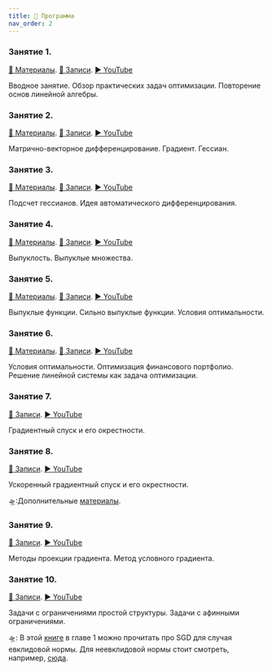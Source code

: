```yaml
---
title: 🚀 Программа
nav_order: 2
---
```


### Занятие 1.
[📄 Материалы](/presentations/1.pdf). [📝 Записи](/notes/1.pdf). [▶️ YouTube](https://youtu.be/PA-EpxsI30E) 

Вводное занятие. Обзор практических задач оптимизации. Повторение основ линейной алгебры.

### Занятие 2.
[📄 Материалы](/presentations/2.pdf). [📝 Записи](/notes/2.pdf). [▶️ YouTube](https://youtu.be/K0bPcj5468Q) 

Матрично-векторное дифференцирование. Градиент. Гессиан.

### Занятие 3.
[📄 Материалы](/presentations/3.pdf). [📝 Записи](/notes/3.pdf). [▶️ YouTube](https://youtu.be/4iSTtr9U6zs) 

Подсчет гессианов. Идея автоматического дифференцирования.

### Занятие 4.
[📄 Материалы](/presentations/4.pdf). [📝 Записи](/notes/4.pdf). [▶️ YouTube](https://youtu.be/wldAS7visAI) 

Выпуклость. Выпуклые множества.

### Занятие 5.
[📄 Материалы](/presentations/5.pdf). [📝 Записи](/notes/5.pdf). [▶️ YouTube](https://youtu.be/igK--QhRdrE) 

Выпуклые функции. Сильно выпуклые функции. Условия оптимальности. 

### Занятие 6.
[📄 Материалы](/presentations/6.pdf). [📝 Записи](/notes/6.pdf). [▶️ YouTube](https://youtu.be/lqz5Au01jWs) 

Условия оптимальности. Оптимизация финансового портфолио. Решение линейной системы как задача оптимизации.

### Занятие 7.
[📝 Записи](/notes/7.pdf). [▶️ YouTube](https://youtu.be/k4mBbJM-Vbo) 

Градиентный спуск и его окрестности.

### Занятие 8.
[📝 Записи](/notes/8.pdf). [▶️ YouTube](https://youtu.be/pZrTJk_QqNE) 

Ускоренный градиентный спуск и его окрестности. 

🛸:Дополнительные [материалы](https://opt.mipt.ru/Материалы_прошлых_лет/Методы_оптимизации._2021/).

### Занятие 9.
[📝 Записи](/notes/9.pdf). [▶️ YouTube](https://youtu.be/MJMaNpBIGcU) 

Методы проекции градиента. Метод условного градиента.

### Занятие 10.
[📝 Записи](/notes/10.pdf). [▶️ YouTube](https://youtu.be/UQIE-GSpj6M) 

Задачи с ограничениями простой структуры. Задачи с афинными ограничениями. 

🛸: В этой [книге](/files/2021_Book_Stochastic_Optimization.pdf) в главе 1 можно прочитать про SGD для случая евклидовой нормы. Для неевклидовой нормы стоит смотреть, например, [сюда](https://web.stanford.edu/~jduchi/PCMIConvex/Duchi16.pdf).